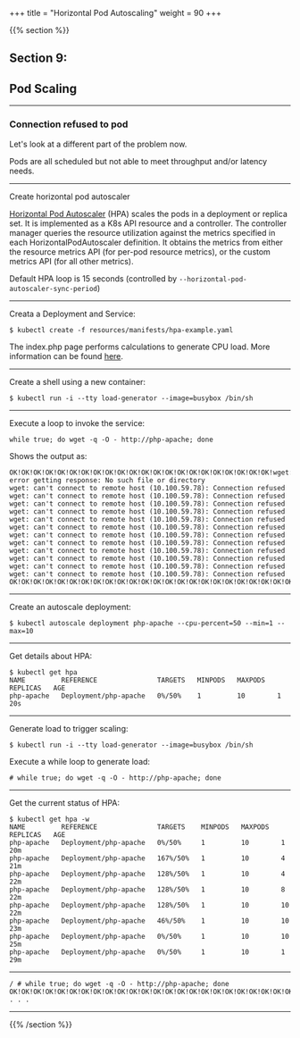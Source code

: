 +++
title = "Horizontal Pod Autoscaling"
weight = 90
+++

{{% section %}}

## Section 9:
## Pod Scaling

---

### Connection refused to pod

Let's look at a different part of the problem now.

Pods are all scheduled but not able to meet throughput and/or latency needs.

---

Create horizontal pod autoscaler

[Horizontal Pod Autoscaler](https://kubernetes.io/docs/tasks/run-application/horizontal-pod-autoscale/) (HPA) scales the pods in a deployment or replica set. It is implemented as a K8s API resource and a controller. The controller manager queries the resource utilization against the metrics specified in each HorizontalPodAutoscaler definition. It obtains the metrics from either the resource metrics API (for per-pod resource metrics), or the custom metrics API (for all other metrics).

Default HPA loop is 15 seconds (controlled by `--horizontal-pod-autoscaler-sync-period`)

---

Creata a Deployment and Service:


```
$ kubectl create -f resources/manifests/hpa-example.yaml
```

The index.php page performs calculations to generate CPU load. More information can be found [here](https://kubernetes.io/docs/tasks/run-application/horizontal-pod-autoscale-walkthrough/#run-expose-php-apache-server).

---

Create a shell using a new container:

```
$ kubectl run -i --tty load-generator --image=busybox /bin/sh
```

---

Execute a loop to invoke the service:

```
while true; do wget -q -O - http://php-apache; done
```

Shows the output as:

```
OK!OK!OK!OK!OK!OK!OK!OK!OK!OK!OK!OK!OK!OK!OK!OK!OK!OK!OK!OK!OK!OK!wget: error getting response: No such file or directory
wget: can't connect to remote host (10.100.59.78): Connection refused
wget: can't connect to remote host (10.100.59.78): Connection refused
wget: can't connect to remote host (10.100.59.78): Connection refused
wget: can't connect to remote host (10.100.59.78): Connection refused
wget: can't connect to remote host (10.100.59.78): Connection refused
wget: can't connect to remote host (10.100.59.78): Connection refused
wget: can't connect to remote host (10.100.59.78): Connection refused
wget: can't connect to remote host (10.100.59.78): Connection refused
wget: can't connect to remote host (10.100.59.78): Connection refused
wget: can't connect to remote host (10.100.59.78): Connection refused
wget: can't connect to remote host (10.100.59.78): Connection refused
wget: can't connect to remote host (10.100.59.78): Connection refused
OK!OK!OK!OK!OK!OK!OK!OK!OK!OK!OK!OK!OK!OK!OK!OK!OK!OK!OK!OK!OK!OK!OK!OK!
```

---

Create an autoscale deployment:

```
$ kubectl autoscale deployment php-apache --cpu-percent=50 --min=1 --max=10
```

---

Get details about HPA:

```
$ kubectl get hpa
NAME         REFERENCE               TARGETS   MINPODS   MAXPODS   REPLICAS   AGE
php-apache   Deployment/php-apache   0%/50%    1         10        1          20s
```

--- 

Generate load to trigger scaling:

```
$ kubectl run -i --tty load-generator --image=busybox /bin/sh
```

Execute a while loop to generate load:

```
# while true; do wget -q -O - http://php-apache; done
```

---

Get the current status of HPA:

```
$ kubectl get hpa -w
NAME         REFERENCE               TARGETS    MINPODS   MAXPODS   REPLICAS   AGE
php-apache   Deployment/php-apache   0%/50%     1         10        1          20m
php-apache   Deployment/php-apache   167%/50%   1         10        4          21m
php-apache   Deployment/php-apache   128%/50%   1         10        4          22m
php-apache   Deployment/php-apache   128%/50%   1         10        8          22m
php-apache   Deployment/php-apache   128%/50%   1         10        10         22m
php-apache   Deployment/php-apache   46%/50%    1         10        10         23m
php-apache   Deployment/php-apache   0%/50%     1         10        10         25m
php-apache   Deployment/php-apache   0%/50%     1         10        1          29m
```


---

```
/ # while true; do wget -q -O - http://php-apache; done
OK!OK!OK!OK!OK!OK!OK!OK!OK!OK!OK!OK!OK!OK!OK!OK!OK!OK!OK!OK!OK!OK!OK!OK!OK!OK!OK!OK!OK!OK!OK!OK!OK!OK!OK!OK!OK!OK!OK!OK!OK!OK!OK!OK!OK!OK!OK!OK!OK!OK!OK!OK!OK!OK!OK!OK!OK!OK!OK!OK!OK!OK!OK!OK!OK!OK!OK!OK!OK!OK!OK!OK!OK!OK!OK!OK!OK!OK!OK!OK!OK!OK!OK!OK!OK!OK!OK!OK!OK!OK!OK!OK!OK!OK!OK!OK!OK!OK!OK!OK!OK!OK!OK!OK!OK!OK!OK!OK!OK!OK!OK!OK!OK!OK!OK!OK!OK!OK!OK!OK!OK!OK!OK!OK!OK!OK!OK!OK!OK!OK!OK!OK!OK!OK!OK!OK!OK!OK!OK!OK!OK!OK!OK!OK!OK!OK!OK!OK!OK!OK!OK!OK!OK!OK!OK!OK!OK!OK!OK!OK!OK!OK!OK!OK!OK!OK!OK!OK!OK!OK!OK!OK!OK!OK!OK!OK!OK!OK!OK!OK!OK!OK!OK!OK!OK!OK!OK!OK!OK!OK!OK!OK!OK!OK!OK!OK!OK!OK!OK!OK!OK!OK!OK!OK!OK!OK!OK!OK!OK!OK!OK!OK!OK!OK!OK!OK!OK!OK!OK!OK!OK!OK!OK!OK!OK!OK!OK!OK!OK!OK!OK!OK!OK!OK!OK!OK!OK!OK!OK!OK!OK!OK!OK!OK!OK!OK!OK!OK!OK!OK!OK!OK!OK!OK!OK!OK!OK!OK!OK!OK!OK!OK!OK!OK!OK!OK!OK!OK!OK!OK!OK!OK!OK!OK!OK!OK!OK!OK!OK!OK!OK!OK!OK!OK!OK!OK!OK!OK!OK!OK!OK!OK!OK!OK!OK!OK!OK!OK!OK!OK!OK!OK!OK!OK!OK!OK!OK!OK!OK!OK!OK!OK!OK!OK!OK!OK!OK!OK!OK!OK!OK!OK!OK!OK!OK!OK!OK!OK!OK!OK!OK!OK!OK!OK!OK!OK!OK!OK!OK!OK!OK!OK!OK!OK!OK!OK!OK!OK!OK!OK!OK!OK!OK!OK!OK!OK!OK!OK!OK!OK!OK!OK!OK!OK!OK!OK!OK!OK!OK!OK!OK!OK!OK!OK!OK!OK!OK!OK!OK!OK!OK!OK!OK!OK!OK!OK!OK!OK!OK!OK!OK!OK!OK!OK!OK!OK!OK!OK!OK!OK!OK!OK!OK!OK!OK!OK!OK!OK!OK!OK!OK!OK!OK!OK!OK!OK!OK!OK!OK!OK!OK!OK!OK!OK!OK!OK!OK!OK!OK!OK!OK!OK!OK!OK!OK!OK!OK!OK!OK!OK!OK!OK!OK!OK!OK!OK!OK!OK!OK!OK!OK!OK!OK!OK!OK!OK!OK!OK!OK!OK!OK!OK!OK!OK!OK!OK!OK!OK!OK!OK!OK!OK!OK!OK!OK!OK!OK!OK!OK!OK!OK!OK!OK!OK!OK!OK!OK!OK!OK!OK!OK!OK!OK!OK!OK!OK!OK!OK!OK!OK!OK!OK!OK!OK!OK!OK!OK!OK!OK!OK!OK!OK!OK!OK!OK!OK!OK! . . .
```

---

{{% /section %}}
